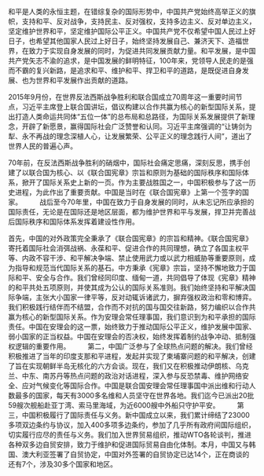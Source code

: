和平是人类的永恒主题，在错综复杂的国际形势中，中国共产党始终高举正义的旗帜，支持和平、反对战争，支持民主、反对强权，支持多边主义、反对单边主义，坚定维护世界和平，坚定维护国际公平正义。中国共产党不仅希望中国人民过上好日子，也希望其他国家人民过上好日子，始终坚持发展自己、兼济天下、造福世界，在致力于实现自身发展的同时，为促进共同发展贡献力量。和平发展，是中国共产党矢志不渝的追求，是中国发展的鲜明特征，100年来，党领导人民走的是强而不霸的复兴新路，是追求和平、维护和平、捍卫和平的道路，是既促进自身发展、也为世界和平发展作出贡献的道路。

2015年9月份，在世界反法西斯战争胜利和联合国成立70周年这一重要时间节点，习近平主席登上联合国讲坛，倡议构建以合作共赢为核心的新型国际关系，提出打造人类命运共同体“五位一体”的总布局和总路径，为国际关系发展提供了新理念，开辟了新愿景，赢得国际社会广泛赞誉和认同。习近平主席强调的“让铸剑为犁、永不再战的理念深植人心，让发展繁荣、公平正义的理念践行人间”，道出了世界人民的普遍心声。

70年前，在反法西斯战争胜利的硝烟中，国际社会痛定思痛，深刻反思，携手创建了以联合国为核心、以《联合国宪章》宗旨和原则为基础的国际秩序和国际体系，掀开了国际关系史上新的一页。作为主要战胜国之一，中国积极参与了这一历史进程，为此作出了重要贡献。中国是当时在《联合国宪章》上第一个签字的国家。
　　
战后至今70年里，中国在致力于自身发展的同时，从未忘记所应承担的国际责任，无论是在国际还是地区层面，都为维护世界和平与发展，捍卫并完善战后国际秩序和国际体系发挥着建设性作用。

首先，中国的对外政策完全秉承了《联合国宪章》的宗旨和精神。《联合国宪章》寄托着国际社会消弭战祸、永葆和平、促进合作的共同理想，确立了各国主权平等、内政不容干涉、和平解决争端、禁止使用武力或以武力相威胁等重要原则，成为指导和规范当代国际关系的基石。中方秉承《宪章》宗旨，坚持不懈地致力于国际和平、安全与合作。我们曾经同印度、缅甸一道，共同倡导了体现《宪章》精神的和平共处五项原则，并使其成为公认的国际关系准则。我们始终坚持和平解决国际争端，主张大小国家一律平等，反对动辄诉诸武力，摒弃强权政治和零和博弈。我们积极践行结伴而不结盟，合作而不对抗的国与国交往新路，努力编织以合作共赢为核心的新型国际关系。作为安理会常任理事国，我们意识到为和平承担的国际责任。中国在安理会的这一票，始终致力于推动国际公平正义，维护发展中国家、弱小国家的正当权益。中国在安理会的否决权，始终发挥着制约战争冲动、抵制强权逻辑的重要作用。
　　
第二，中国广泛参与了全球热点问题的解决。我们曾经积极推进了当年的印度支那和平进程，发起并实现了柬埔寨问题的和平解决，创建了旨在实现朝鲜半岛无核化的六方会谈。现在，我们又在积极推动伊朗核、乌克兰、中东、南苏丹等热点问题的政治对话进程，深入参与反恐禁毒、维护网络安全、应对气候变化等国际合作。中国是联合国安理会常任理事国中派出维和行动人数最多的国家，每天有3000多名维和人员坚守在世界各地。我们迄今已派出20批59艘次舰船赴亚丁湾、索马里海域，为近6000艘中外船只守护平安。
　　
第三，中国积极履行了国际责任与义务。新中国成立以来，我们累计缔结了23000多项双边条约与协议，加入400多项多边条约，参加了几乎所有政府间国际组织，切实履行应尽的责任与义务。我们加入世界贸易组织，推动WTO各轮谈判，推进各种双多边自贸安排，致力于维护和促进国际贸易自由化体制。本月，中国又与韩国、澳大利亚签署了自贸协定，中国对外签署的自贸协定已达14个，正在商谈的还有7个，涉及30多个国家和地区。
　　